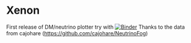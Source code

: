# Xenon
First release of DM/neutrino plotter
try with 
[![Binder](https://mybinder.org/badge_logo.svg)](https://mybinder.org/v2/gh/odadoun/Xenon/HEAD)
Thanks to the data from cajohare (https://github.com/cajohare/NeutrinoFog)


